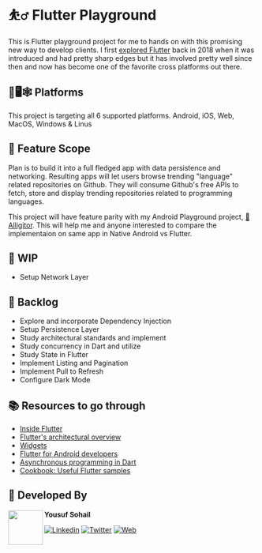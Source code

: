 # ⛹️‍♂️ Flutter Playground 

This is Flutter playground project for me to hands on with this promising new way to develop clients. I first [explored Flutter](https://github.com/YousufSohail/FlutterHelloWorld) back in 2018 when it was introduced and had pretty sharp edges but it has involved pretty well since then and now has become one of the favorite cross platforms out there. 

## 📱🖥🕸 Platforms
This project is targeting all 6 supported platforms. Android, iOS, Web, MacOS, Windows & Linus

## 🔭 Feature Scope
Plan is to build it into a full fledged app with data persistence and networking. Resulting apps will let users browse trending "language" related repositories on Github. They will consume Github's free APIs to fetch, store and display trending repositories related to programming languages.

This project will have feature parity with my Android Playground project, [🐊 Alligitor](https://github.com/YousufSohail/Alligitor#readme). This will help me and anyone interested to compare the implementaion on same app in Native Android vs Flutter.

## 🚧 WIP
- Setup Network Layer

## 🎳 Backlog
- Explore and incorporate Dependency Injection
- Setup Persistence Layer
- Study architectural standards and implement
- Study concurrency in Dart and utilize
- Study State in Flutter
- Implement Listing and Pagination
- Implement Pull to Refresh
- Configure Dark Mode

## 📚 Resources to go through
- [Inside Flutter](https://docs.flutter.dev/resources/inside-flutter)
- [Flutter's architectural overview](https://docs.flutter.dev/resources/architectural-overview)
- [Widgets](https://docs.flutter.dev/development/ui/widgets-intro)
- [Flutter for Android developers](https://docs.flutter.dev/get-started/flutter-for/android-devs)
- [Asynchronous programming in Dart](https://dart.dev/codelabs/async-await)
- [Cookbook: Useful Flutter samples](https://docs.flutter.dev/cookbook)

## 👨 Developed By

<a href="https://www.linkedin.com/in/yousufsohail/" target="_blank">
  <img src="https://avatars1.githubusercontent.com/u/2059838?s=460&v=4" width="70" align="left">
</a>

**Yousuf Sohail**

[![Linkedin](https://img.shields.io/badge/-linkedin-grey?logo=linkedin)](https://www.linkedin.com/in/yousufsohail/)
[![Twitter](https://img.shields.io/badge/-twitter-grey?logo=twitter)](https://twitter.com/YouusufSohail)
[![Web](https://img.shields.io/badge/-web-grey?logo=appveyor)](https://yousufsohail.com/)
